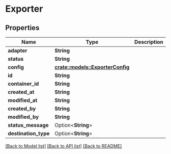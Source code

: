 # Exporter

## Properties

Name | Type | Description | Notes
------------ | ------------- | ------------- | -------------
**adapter** | **String** |  | 
**status** | **String** |  | 
**config** | [**crate::models::ExporterConfig**](ExporterConfig.md) |  | 
**id** | **String** |  | 
**container_id** | **String** |  | 
**created_at** | **String** |  | 
**modified_at** | **String** |  | 
**created_by** | **String** |  | 
**modified_by** | **String** |  | 
**status_message** | Option<**String**> |  | [optional]
**destination_type** | Option<**String**> |  | [optional]

[[Back to Model list]](../README.md#documentation-for-models) [[Back to API list]](../README.md#documentation-for-api-endpoints) [[Back to README]](../README.md)


